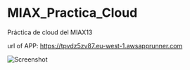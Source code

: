 # MIAX_Practica_Cloud
Práctica de cloud del MIAX13

url of APP: https://tpvdz5zv87.eu-west-1.awsapprunner.com 

![Screenshot](images/MIAX_practica_cloud.png)
